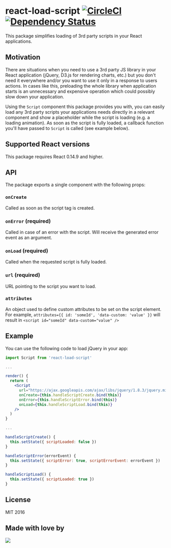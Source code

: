 # react-load-script [![CircleCI](https://circleci.com/gh/blueberryapps/react-load-script.svg?style=svg)](https://circleci.com/gh/blueberryapps/react-load-script) [![Dependency Status](https://dependencyci.com/github/blueberryapps/react-load-script/badge)](https://dependencyci.com/github/blueberryapps/react-load-script)
This package simplifies loading of 3rd party scripts in your React applications.

## Motivation
There are situations when you need to use a 3rd party JS library in your React application (jQuery, D3.js for rendering charts, etc.) but you don't need it everywhere and/or you want to use it only in a response to users actions. In cases like this, preloading the whole library when application starts is an unnecessary and expensive operation which could possibly slow down your application.

Using the `Script` component this package provides you with, you can easily load any 3rd party scripts your applications needs directly in a relevant component and show a placeholder while the script is loading (e.g. a loading animation). As soon as the script is fully loaded, a callback function you'll have passed to `Script` is called (see example below).

## Supported React versions
This package requires React 0.14.9 and higher.

## API
The package exports a single component with the following props:

### `onCreate`
Called as soon as the script tag is created.

### `onError` (required)
Called in case of an error with the script. Will receive the generated error event as an argument.

### `onLoad` (required)
Called when the requested script is fully loaded.

### `url` (required)
URL pointing to the script you want to load.

### `attributes`
An object used to define custom attributes to be set on the script element. For example, `attributes={{ id: 'someId', 'data-custom: 'value' }}` will result in `<script id="someId" data-custom="value" />`

## Example
You can use the following code to load jQuery in your app:

```jsx
import Script from 'react-load-script'

...

render() {
  return (
    <Script
      url="https://ajax.googleapis.com/ajax/libs/jquery/1.8.3/jquery.min.js"
      onCreate={this.handleScriptCreate.bind(this)}
      onError={this.handleScriptError.bind(this)}
      onLoad={this.handleScriptLoad.bind(this)}
    />
  )
}

...

handleScriptCreate() {
  this.setState({ scriptLoaded: false })
}

handleScriptError(errorEvent) {
  this.setState({ scriptError: true, scriptErrorEvent: errorEvent })
}

handleScriptLoad() {
  this.setState({ scriptLoaded: true })
}

```

## License
MIT 2016

## Made with love by
[![](https://camo.githubusercontent.com/d88ee6842f3ff2be96d11488aa0d878793aa67cd/68747470733a2f2f7777772e676f6f676c652e636f6d2f612f626c75656265727279617070732e636f6d2f696d616765732f6c6f676f2e676966)](https://www.blueberry.io)
